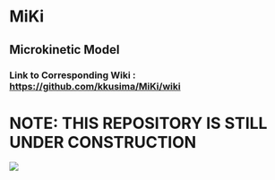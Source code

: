 # MiKi
## Microkinetic Model

### Link to Corresponding Wiki : https://github.com/kkusima/MiKi/wiki

# NOTE: THIS REPOSITORY IS STILL UNDER CONSTRUCTION

<img src="https://pixabay.com/illustrations/under-construction-construction-sign-2408062" />
